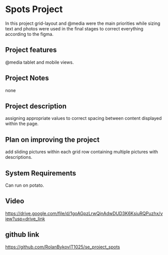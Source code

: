 # Spots Project

In this project grid-layout and @media were the main priorities while sizing text and photos were used in the final stages to correct everything according to the figma.

## Project features

@media tablet and mobile views. 

## Project Notes

none

## Project description 

assigning appropriate values to correct spacing between content displayed within the page. 

## Plan on improving the project

add sliding pictures within each grid row containing multiple pictures with descriptions.

## System Requirements 

Can run on potato.

## Video

https://drive.google.com/file/d/1goAGpzLrwQjnAdwDUD3K6KsiuRQPuzhx/view?usp=drive_link

## github link 

https://github.com/RolanBykovIT1025/se_project_spots